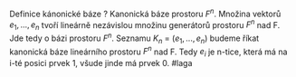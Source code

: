 Definice kánonické báze
?
Kanonická báze prostoru $F^n$. Množina vektorů $e_{1}, . . . , e_{n}$  tvoří lineárně nezávislou množinu generátorů prostoru $F^n$ nad F. Jde tedy o bázi prostoru $F^n$. Seznamu $K_{n}$ = ($e_{1}, . . . , e_{n}$) budeme říkat kanonická báze lineárního prostoru $F^n$ nad F. Tedy $e_{i}$ je n-tice, která má na i-té posici prvek 1, všude jinde má prvek 0.
#laga 